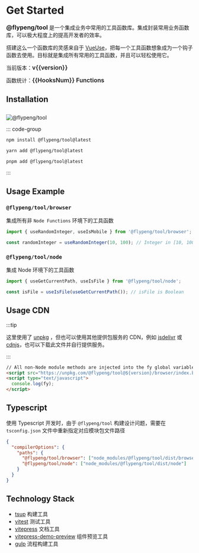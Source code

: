 <script setup lang="ts">
	import { version, HooksNum } from '../info' 
</script>

# Get Started

**<span style="color: var(--vp-c-brand); font-size: 16px;">@flypeng/tool</span>** 是一个集成业务中常用的工具函数库。集成封装常用业务函数库，可以极大程度上的提高开发者的效率。

搭建这么一个函数库的灵感来自于 [VueUse](https://vueuse.org/)，把每一个工具函数想象成为一个钩子函数去使用。目标就是集成所有常用的工具函数，并且可以轻松使用它。

当前版本：<span style="color: var(--vp-c-brand); font-weight: 600; font-size: 16px;">v{{version}}</span>

函数统计：<span style="color: var(--vp-c-brand); font-weight: 600; font-size: 16px;">{{HooksNum}} Functions</span>

## Installation

<img src="https://img.shields.io/npm/v/%40flypeng%2Ftool?style=plastic&logo=npm&label=%40flypeng%2Ftool&link=https%3A%2F%2Fwww.npmjs.com%2Fpackage%2F%40flypeng%2Ftool" alt="@flypeng/tool" style="margin-top: 10px" />

::: code-group

```sh [npm]
npm install @flypeng/tool@latest
```

```sh [yarn]
yarn add @flypeng/tool@latest
```

```sh [pnpm]
pnpm add @flypeng/tool@latest
```

:::

## Usage Example

### `@flypeng/tool/browser`

集成所有非 `Node Functions` 环境下的工具函数

```ts
import { useRandomInteger, useIsMobile } from '@flypeng/tool/browser';

const randomInteger = useRandomInteger(10, 100); // Integer in [10, 100]
```

### `@flypeng/tool/node`

集成 Node 环境下的工具函数

```ts
import { useGetCurrentPath, useIsFile } from '@flypeng/tool/node';

const isFile = useIsFile(useGetCurrentPath()); // isFile is Boolean
```

## Usage CDN

:::tip

这里使用了 [unpkg](https://unpkg.com/) ，但也可以使用其他提供包服务的 CDN，例如 [jsdelivr](https://www.jsdelivr.com/) 或 [cdnjs](https://cdnjs.com/)，也可以下载此文件并自行提供服务。

:::

```html
// All non-Node module methods are injected into the fy global variable
<script src="https://unpkg.com/@flypeng/tool@${version}/browser/index.browser.js"></script>
<script type="text/javascript">
  console.log(fy);
</script>
```

## Typescript

使用 Typescript 开发时，由于 `@flypeng/tool` 构建设计问题，需要在 `tsconfig.json` 文件中重新指定对应模块包文件路径

```json
{
  "compilerOptions": {
    "paths": {
      "@flypeng/tool/browser": ["node_modules/@flypeng/tool/dist/browser"],
      "@flypeng/tool/node": ["node_modules/@flypeng/tool/dist/node"]
    }
  }
}
```

## Technology Stack

- [tsup](https://github.com/egoist/tsup) 构建工具
- [vitest](https://github.com/vitest-dev/vitest) 测试工具
- [vitepress](https://github.com/vuejs/vitepress) 文档工具
- [vitepress-demo-preview](https://github.com/flingyp/vitepress-demo-preview) 组件预览工具
- [gulp](https://github.com/gulpjs/gulp) 流程构建工具
